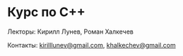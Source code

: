 # Курс по C++

Лекторы: Кирилл Лунев, Роман Халкечев

Контакты:  kirilllunev@gmail.com, khalkechev@gmail.com
